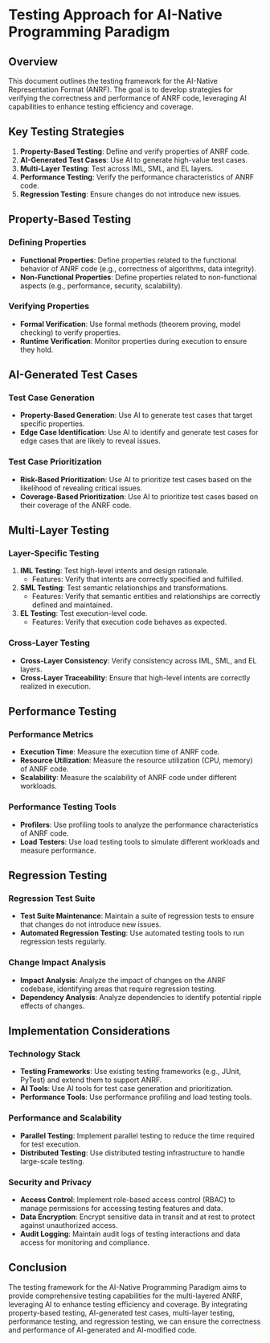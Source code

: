 # Testing Approach for AI-Native Programming Paradigm

## Overview

This document outlines the testing framework for the AI-Native Representation Format (ANRF). The goal is to develop strategies for verifying the correctness and performance of ANRF code, leveraging AI capabilities to enhance testing efficiency and coverage.

## Key Testing Strategies

1. **Property-Based Testing**: Define and verify properties of ANRF code.
2. **AI-Generated Test Cases**: Use AI to generate high-value test cases.
3. **Multi-Layer Testing**: Test across IML, SML, and EL layers.
4. **Performance Testing**: Verify the performance characteristics of ANRF code.
5. **Regression Testing**: Ensure changes do not introduce new issues.

## Property-Based Testing

### Defining Properties

* **Functional Properties**: Define properties related to the functional behavior of ANRF code (e.g., correctness of algorithms, data integrity).
* **Non-Functional Properties**: Define properties related to non-functional aspects (e.g., performance, security, scalability).

### Verifying Properties

* **Formal Verification**: Use formal methods (theorem proving, model checking) to verify properties.
* **Runtime Verification**: Monitor properties during execution to ensure they hold.

## AI-Generated Test Cases

### Test Case Generation

* **Property-Based Generation**: Use AI to generate test cases that target specific properties.
* **Edge Case Identification**: Use AI to identify and generate test cases for edge cases that are likely to reveal issues.

### Test Case Prioritization

* **Risk-Based Prioritization**: Use AI to prioritize test cases based on the likelihood of revealing critical issues.
* **Coverage-Based Prioritization**: Use AI to prioritize test cases based on their coverage of the ANRF code.

## Multi-Layer Testing

### Layer-Specific Testing

1. **IML Testing**: Test high-level intents and design rationale.
    * Features: Verify that intents are correctly specified and fulfilled.
2. **SML Testing**: Test semantic relationships and transformations.
    * Features: Verify that semantic entities and relationships are correctly defined and maintained.
3. **EL Testing**: Test execution-level code.
    * Features: Verify that execution code behaves as expected.

### Cross-Layer Testing

* **Cross-Layer Consistency**: Verify consistency across IML, SML, and EL layers.
* **Cross-Layer Traceability**: Ensure that high-level intents are correctly realized in execution.

## Performance Testing

### Performance Metrics

* **Execution Time**: Measure the execution time of ANRF code.
* **Resource Utilization**: Measure the resource utilization (CPU, memory) of ANRF code.
* **Scalability**: Measure the scalability of ANRF code under different workloads.

### Performance Testing Tools

* **Profilers**: Use profiling tools to analyze the performance characteristics of ANRF code.
* **Load Testers**: Use load testing tools to simulate different workloads and measure performance.

## Regression Testing

### Regression Test Suite

* **Test Suite Maintenance**: Maintain a suite of regression tests to ensure that changes do not introduce new issues.
* **Automated Regression Testing**: Use automated testing tools to run regression tests regularly.

### Change Impact Analysis

* **Impact Analysis**: Analyze the impact of changes on the ANRF codebase, identifying areas that require regression testing.
* **Dependency Analysis**: Analyze dependencies to identify potential ripple effects of changes.

## Implementation Considerations

### Technology Stack

* **Testing Frameworks**: Use existing testing frameworks (e.g., JUnit, PyTest) and extend them to support ANRF.
* **AI Tools**: Use AI tools for test case generation and prioritization.
* **Performance Tools**: Use performance profiling and load testing tools.

### Performance and Scalability

* **Parallel Testing**: Implement parallel testing to reduce the time required for test execution.
* **Distributed Testing**: Use distributed testing infrastructure to handle large-scale testing.

### Security and Privacy

* **Access Control**: Implement role-based access control (RBAC) to manage permissions for accessing testing features and data.
* **Data Encryption**: Encrypt sensitive data in transit and at rest to protect against unauthorized access.
* **Audit Logging**: Maintain audit logs of testing interactions and data access for monitoring and compliance.

## Conclusion

The testing framework for the AI-Native Programming Paradigm aims to provide comprehensive testing capabilities for the multi-layered ANRF, leveraging AI to enhance testing efficiency and coverage. By integrating property-based testing, AI-generated test cases, multi-layer testing, performance testing, and regression testing, we can ensure the correctness and performance of AI-generated and AI-modified code.